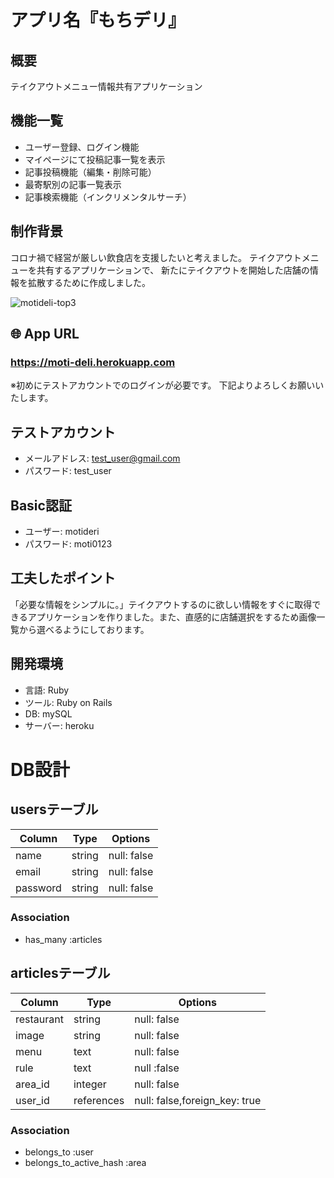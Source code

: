 # アプリ名『もちデリ』

## 概要
テイクアウトメニュー情報共有アプリケーション

## 機能一覧
- ユーザー登録、ログイン機能
- マイページにて投稿記事一覧を表示
- 記事投稿機能（編集・削除可能）
- 最寄駅別の記事一覧表示
- 記事検索機能（インクリメンタルサーチ）

## 制作背景
コロナ禍で経営が厳しい飲食店を支援したいと考えました。
テイクアウトメニューを共有するアプリケーションで、
新たにテイクアウトを開始した店舗の情報を拡散するために作成しました。

![motideli-top3](https://user-images.githubusercontent.com/67889926/91924502-d741e880-ed0d-11ea-8082-efec705fc56a.jpg)

## 🌐 App URL

### **https://moti-deli.herokuapp.com**
※初めにテストアカウントでのログインが必要です。
下記よりよろしくお願いいたします。

## テストアカウント
- メールアドレス: test_user@gmail.com
- パスワード: test_user 

## Basic認証
- ユーザー: motideri
- パスワード: moti0123


## 工夫したポイント
「必要な情報をシンプルに。」テイクアウトするのに欲しい情報をすぐに取得できるアプリケーションを作りました。また、直感的に店舗選択をするため画像一覧から選べるようにしております。


## 開発環境
- 言語: Ruby
- ツール: Ruby on Rails
- DB: mySQL
- サーバー: heroku


# DB設計
## usersテーブル
|Column|Type|Options|
|------|----|-------|
|name|string|null: false|
|email|string|null: false|
|password|string|null: false|
### Association
- has_many :articles

## articlesテーブル
|Column|Type|Options|
|------|----|-------|
|restaurant|string|null: false|
|image|string|null: false|
|menu|text|null: false|
|rule|text|null :false|
|area_id|integer|null: false|
|user_id|references|null: false,foreign_key: true|
### Association
- belongs_to :user
- belongs_to_active_hash :area
